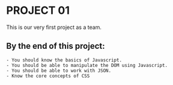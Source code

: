 # PROJECT 01

This is our very first project as a team. 

## By the end of this project:

    - You should know the basics of Javascript.
    - You should be able to manipulate the DOM using Javascript.
    - You should be able to work with JSON.
    - Know the core concepts of CSS